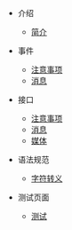 * 介绍

    * [简介](README.md)

* 事件
    * [注意事项](markdown/event/event.md)
    * [消息](markdown/event/event_message.md)

* 接口
    * [注意事项](markdown/api/api.md)
    * [消息](markdown/api/api_message.md)
    * [媒体](markdown/api/api_media.md)

* 语法规范
    * [字符转义](markdown/note/note_escape_character.md)

* 测试页面
    * [测试](test.md)
